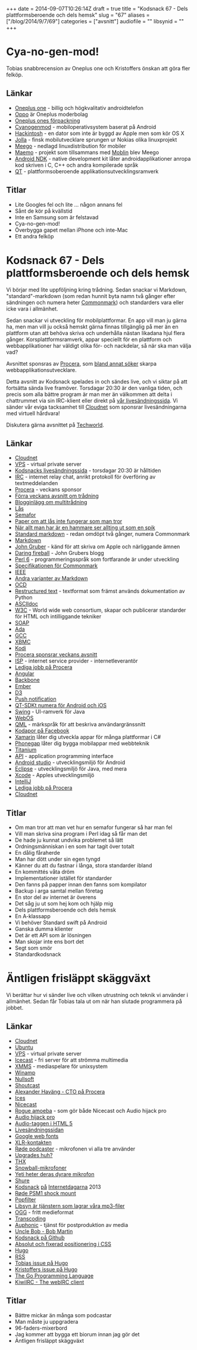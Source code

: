 +++
date = 2014-09-07T10:26:14Z
draft = true
title = "Kodsnack 67 - Dels plattformsberoende och dels hemsk"
slug = "67"
aliases = ["/blog/2014/9/7/69"]
categories = ["avsnitt"]
audiofile = ""
libsynid = ""
+++

# Cya-no-gen-mod! #
Tobias snabbrecension av Oneplus one och Kristoffers önskan att göra fler felköp.

## Länkar ##
* [Oneplus one](http://oneplus.net/one) - billig och högkvalitativ androidtelefon
* [Oppo](http://en.wikipedia.org/wiki/Oppo_Electronics) är Oneplus moderbolag
* [Oneplus ones förpackning](https://forums.oneplus.net/threads/the-oneplus-one-box.12388/)
* [Cyanogenmod](http://en.wikipedia.org/wiki/CyanogenMod) - mobiloperativsystem baserat på Android
* [Hackintosh](http://www.hackintosh.com) - en dator som inte är byggd av Apple men som kör OS X
* [Jolla](http://en.wikipedia.org/wiki/Jolla) - finsk mobilutvecklare sprungen ur Nokias olika linuxprojekt
* [Meego](http://en.wikipedia.org/wiki/MeeGo) - nedlagd linuxdistribution för mobiler
* [Maemo](http://en.wikipedia.org/wiki/Maemo) - projekt som tillsammans med [Moblin](http://en.wikipedia.org/wiki/Moblin) blev Meego
* [Android NDK](http://en.wikipedia.org/wiki/Android_software_development#Native_development_kit) - native development kit låter androidapplikationer anropa kod skriven i C, C++ och andra kompilerade språk
* [QT](http://en.wikipedia.org/wiki/Qt_%28software%29) - plattformsoberoende applikationsutvecklingsramverk

## Titlar ##
* Lite Googles fel och lite … någon annans fel
* Sånt de kör på kvällstid
* Inte en Samsung som är felstavad
* Cya-no-gen-mod!
* Överbygga gapet mellan iPhone och inte-Mac
* Ett andra felköp

# Kodsnack 67 - Dels plattformsberoende och dels hemsk #
Vi börjar med lite uppföljning kring trådning. Sedan snackar vi Markdown, "standard"-markdown (som redan hunnit byta namn två gånger efter sändningen och numera heter [Commonmark](http://commonmark.org)) och standarders vara eller icke vara i allmänhet.

Sedan snackar vi utveckling för mobilplattformar. En app vill man ju gärna ha, men man vill ju också hemskt gärna finnas tillgänglig på mer än en plattform utan att behöva skriva och underhålla nästan likadana hjul flera gånger. Korsplattformsramverk, appar speciellt för en plattform och webbapplikationer har väldigt olika för- och nackdelar, så när ska man välja vad?

Avsnittet sponsras av [Procera](http://www.proceranetworks.com/index.php), som [bland annat söker](http://bit.ly/proceranetworks) skarpa webbapplikationsutvecklare.

Detta avsnitt av Kodsnack spelades in och sändes live, och vi siktar på att fortsätta sända live framöver. Torsdagar 20:30 är den vanliga tiden, och precis som alla bättre program är man mer än välkommen att delta i chattrummet via sin IRC-klient eller direkt på [vår livesändningssida](http://live.kodsnack.se). Vi sänder vår eviga tacksamhet till [Cloudnet](http://www.cloudnet.se) som sponsrar livesändningarna med virtuell hårdvara!

Diskutera gärna avsnittet på [Techworld](http://techworld.idg.se/2.2524/1.580973/).

## Länkar ##
* [Cloudnet](http://www.cloudnet.se)
* [VPS](http://en.wikipedia.org/wiki/Virtual_private_server) - virtual private server
* [Kodsnacks livesändningssida](http://live.kodsnack.se) - torsdagar 20:30 är hålltiden
* [IRC](http://en.wikipedia.org/wiki/Internet_Relay_Chat) - internet relay chat, anrikt protokoll för överföring av textmeddelanden
* [Procera](http://www.proceranetworks.com/index.php) - veckans sponsor
* [Förra veckans avsnitt om trådning](http://kodsnack.se/66/)
* [Blogginlägg om multitrådning](http://blogg.ricercar.se/basic/2014/09/03/podcasten-kodsnack-om-tradar-och-las/)
* [Lås](http://en.wikipedia.org/wiki/Lock_%28computer_science%29)
* [Semafor](http://en.wikipedia.org/wiki/Semaphore_%28programming%29)
* [Paper om att lås inte fungerar som man tror](http://www.cs.umd.edu/~pugh/java/memoryModel/DoubleCheckedLocking.html)
* [När allt man har är en hammare ser allting ut som en spik](http://en.wikipedia.org/wiki/Law_of_the_instrument)
* [Standard markdown](http://commonmark.org) - redan omdöpt två gånger, numera Commonmark
* [Markdown](http://daringfireball.net/projects/markdown/)
* [John Gruber](http://en.wikipedia.org/wiki/John_Gruber) - känd för att skriva om Apple och närliggande ämnen
* [Daring fireball](http://daringfireball.net) - John Grubers blogg
* [Perl 6](http://en.wikipedia.org/wiki/Perl_6) - programmeringsspråk som fortfarande är under utveckling
* [Specifikationen för Commonmark](http://jgm.github.io/stmd/spec.html)
* [IEEE](http://en.wikipedia.org/wiki/Institute_of_Electrical_and_Electronics_Engineers)
* [Andra varianter av Markdown](http://en.wikipedia.org/wiki/Markdown#Extensions)
* [OCD](http://en.wikipedia.org/wiki/Obsessive–compulsive_disorder)
* [Restructured text](http://en.wikipedia.org/wiki/ReStructuredText) - textformat som främst används dokumentation av Python
* [ASCIIdoc](http://en.wikipedia.org/wiki/AsciiDoc)
* [W3C](http://www.w3.org) - World wide web consortium, skapar och publicerar standarder för HTML och intilliggande tekniker
* [SOAP](http://en.wikipedia.org/wiki/SOAP)
* [Ada](http://en.wikipedia.org/wiki/Ada_%28programming_language%29)
* [GCC](http://en.wikipedia.org/wiki/GNU_Compiler_Collection)
* [XBMC](http://xbmc.org/)
* [Kodi](http://xbmc.org/introducing-kodi-14/)
* [Procera sponsrar veckans avsnitt]((http://www.proceranetworks.com/index.php))
* [ISP](http://en.wikipedia.org/wiki/Internet_service_provider) - internet service provider - internetleverantör
* [Lediga jobb på Procera](http://bit.ly/proceranetworks)
* [Angular](https://angularjs.org)
* [Backbone](http://backbonejs.org)
* [Ember](http://emberjs.com)
* [D3](http://d3js.org)
* [Push notification](http://en.wikipedia.org/wiki/Push_technology)
* [QT-SDKt numera för Android och iOS](http://qt-project.org/qt5/qt52)
* [Swing](http://en.wikipedia.org/wiki/Swing_%28Java%29) - UI-ramverk för Java
* [WebOS](http://en.wikipedia.org/wiki/WebOS)
* [QML](http://en.wikipedia.org/wiki/QML) - märkspråk för att beskriva användargränssnitt
* [Kodapor på Facebook](https://www.facebook.com/groups/utvecklare.stockholm/)
* [Xamarin](https://xamarin.com) låter dig utveckla appar för många plattformar i C#
* [Phonegap](http://phonegap.com) låter dig bygga mobilappar med webbteknik
* [Titanium](http://www.appcelerator.com/titanium/)
* [API](http://en.wikipedia.org/wiki/Application_programming_interface) - application programming interface
* [Android studio](http://en.wikipedia.org/wiki/Android_Studio) - utvecklingsmiljö för Android
* [Eclipse](http://en.wikipedia.org/wiki/Eclipse_%28software%29) - utvecklingsmiljö för Java, med mera
* [Xcode](http://en.wikipedia.org/wiki/Xcode) - Apples utvecklingsmiljö
* [IntelliJ](http://en.wikipedia.org/wiki/IntelliJ_IDEA)
* [Lediga jobb på Procera](http://bit.ly/proceranetworks)
* [Cloudnet](http://www.cloudnet.se)

## Titlar ##
* Om man tror att man vet hur en semafor fungerar så har man fel
* Vill man skriva sina program i Perl idag så får man det
* De hade ju kunnat undvika problemet så lätt
* Ordningsmänniskan i en som har tagit över totalt
* En dålig fåraherde
* Man har dött under sin egen tyngd
* Känner du att du fastnar i långa, stora standarder ibland
* En kommittés våta dröm
* Implementationer istället för standarder
* Den fanns på papper innan den fanns som kompilator
* Backup i arga samtal mellan företag
* En stor del av internet är överens
* Det såg ju ut som hej kom och hjälp mig
* Dels plattformsberoende och dels hemsk
* En A-klassapp
* Vi behöver Standard swift på Android
* Ganska dumma klienter
* Det är ett API som är lösningen
* Man skojar inte ens bort det
* Segt som smör
* Standardkodsnack

# Äntligen frisläppt skäggväxt #
Vi berättar hur vi sänder live och vilken utrustning och teknik vi använder i allmänhet. Sedan får Tobias tala ut om när han slutade programmera på jobbet.

## Länkar ##
* [Cloudnet](http://www.cloudnet.se)
* [Ubuntu](http://en.wikipedia.org/wiki/Ubuntu_%28operating_system%29)
* [VPS](http://en.wikipedia.org/wiki/Virtual_private_server) - virtual private server
* [Icecast](http://icecast.org) - fri server för att strömma multimedia
* [XMMS](http://www.xmms.org) - mediaspelare för unixsystem
* [Winamp](http://en.wikipedia.org/wiki/Winamp)
* [Nullsoft](http://en.wikipedia.org/wiki/Nullsoft)
* [Shoutcast](http://en.wikipedia.org/wiki/SHOUTcast)
* [Alexander Haväng - CTO på Procera](http://www.proceranetworks.com/alexander-havang.html)
* [Ices](http://en.wikipedia.org/wiki/Icecast#Technical_details)
* [Nicecast](https://www.rogueamoeba.com/nicecast/)
* [Rogue amoeba](https://www.rogueamoeba.com)  - som gör både Nicecast och Audio hijack pro
* [Audio hijack pro](https://www.rogueamoeba.com/audiohijackpro/)
* [Audio-taggen i HTML 5](https://developer.mozilla.org/en-US/docs/Web/HTML/Element/audio)
* [Livesändningssidan](http://live.kodsnack.se)
* [Google web fonts](https://developers.google.com/fonts/)
* [XLR-kontakten](http://en.wikipedia.org/wiki/XLR_connector)
* [Røde podcaster](http://www.rodemic.com/microphones/podcaster) - mikrofonen vi alla tre använder
* [Upgrades huh?](https://www.youtube.com/watch?v=ShuU8bhf2AY)
* [THX](http://en.wikipedia.org/wiki/THX)
* [Snowball-mikrofoner](http://www.bluemic.com/snowball/)
* [Yeti heter deras dyrare mikrofon](http://www.bluemic.com/yeti/)
* [Shure](http://www.shure.com)
* [Kodsnack](http://kodsnack.se/31/) [på](http://kodsnack.se/32/) [Internetdagarna](http://kodsnack.se/33/) 2013
* [Røde PSM1 shock mount](http://www.rodemic.com/accessories/psm1)
* [Popfilter](http://en.wikipedia.org/wiki/Pop_filter)
* [Libsyn är tjänstern som lagrar våra mp3-filer](http://www.libsyn.com)
* [OGG](http://en.wikipedia.org/wiki/Ogg) - fritt medieformat
* [Transcoding](http://en.wikipedia.org/wiki/Transcoding)
* [Auphonic](https://auphonic.com) - tjänst för postproduktion av media
* [Uncle Bob - Bob Martin](http://en.wikipedia.org/wiki/Robert_Cecil_Martin)
* [Kodsnack på Github](https://github.com/kodsnack/)
* [Absolut och fixerad positionering i CSS](http://www.w3.org/wiki/CSS_absolute_and_fixed_positioning)
* [Hugo](http://hugo.spf13.com)
* [RSS](http://en.wikipedia.org/wiki/RSS)
* [Tobias issue på Hugo](https://github.com/spf13/hugo/pull/475)
* [Kristoffers issue på Hugo](https://github.com/spf13/hugo/issues/347)
* [The Go Programming Language](http://golang.org/)
* [KiwiIRC - The webIRC client](https://kiwiirc.com/)

## Titlar
* Bättre mickar än många som podcastar
* Man måste ju uppgradera
* 96-faders-mixerbord
* Jag kommer att bygga ett biorum innan jag gör det
* Äntligen frisläppt skäggväxt